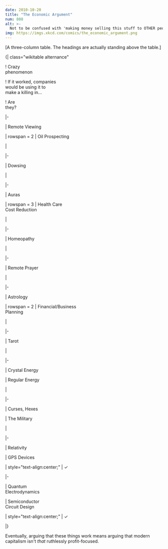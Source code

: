 ```yaml
---
date: 2010-10-20
title: "The Economic Argument"
num: 808
alt: >-
  Not to be confused with 'making money selling this stuff to OTHER people who think it works', which corporate accountants and actuaries have zero problems with.
img: https://imgs.xkcd.com/comics/the_economic_argument.png
---
```

[A three-column table. The headings are actually standing above the table.]

{| class="wikitable alternance"

! Crazy<br/>phenomenon

! If it worked, companies<br/>would be using it to<br/>make a killing in...

! Are<br/>they?

|-

| Remote Viewing

| rowspan = 2 | Oil Prospecting

|

|-

| Dowsing

|

|-

| Auras

| rowspan = 3 | Health Care<br/>Cost Reduction

|

|-

| Homeopathy

|

|-

| Remote Prayer

|

|-

| Astrology

| rowspan = 2 | Financial/Business<br/>Planning

|

|-

| Tarot

|

|-

| Crystal Energy

| Regular Energy

|

|-

| Curses, Hexes

| The Military

|

|-

| Relativity

| GPS Devices

| style="text-align:center;" | ✓

|-

| Quantum<br/>Electrodynamics

| Semiconductor<br/>Circuit Design

| style="text-align:center;" | ✓

|}

Eventually, arguing that these things work means arguing that modern capitalism isn't *that* ruthlessly profit-focused.